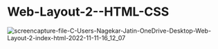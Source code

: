 # Web-Layout-2--HTML-CSS

![screencapture-file-C-Users-Nagekar-Jatin-OneDrive-Desktop-Web-Layout-2-index-html-2022-11-11-16_12_07](https://user-images.githubusercontent.com/114161888/201324376-ff6f2ae8-126f-47ce-acf1-eff422fafa96.png)
